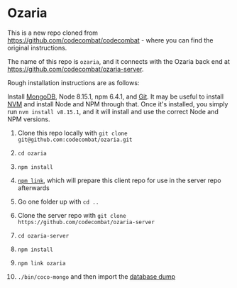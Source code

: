 # Ozaria

This is a new repo cloned from https://github.com/codecombat/codecombat - where you can find the original instructions. 

The name of this repo is `ozaria`, and it connects with the Ozaria back end at https://github.com/codecombat/ozaria-server. 

Rough installation instructions are as follows:

Install [MongoDB](https://www.mongodb.org/downloads#production), Node 8.15.1, npm 6.4.1, and [Git](https://desktop.github.com/). It may be useful to install [NVM](https://github.com/nvm-sh/nvm) and install Node and NPM through that. Once it's installed, you simply run `nvm install v8.15.1`, and it will install and use the correct Node and NPM versions.

1. Clone this repo locally with `git clone git@github.com:codecombat/ozaria.git`

1. `cd ozaria`

1. `npm install`

1. [`npm link`](https://medium.com/@alexishevia/the-magic-behind-npm-link-d94dcb3a81af), which will prepare this client repo for use in the server repo afterwards

1. Go one folder up with `cd ..`

1. Clone the server repo with `git clone https://github.com/codecombat/ozaria-server`

1. `cd ozaria-server`

1. `npm install`

1. `npm link ozaria`

1. `./bin/coco-mongo` and then import the [database dump](#database)

